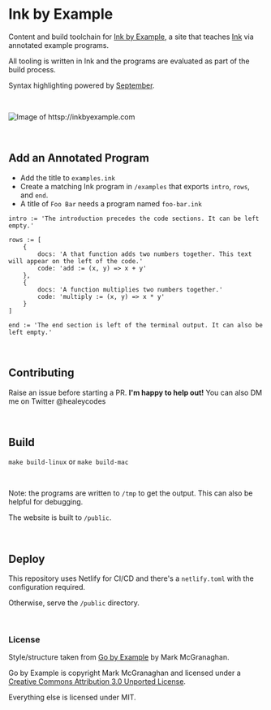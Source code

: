 # Ink by Example

Content and build toolchain for [Ink by Example](https://inkbyexample.com), a site that teaches [Ink](https://dotink.co/) via annotated example programs.

All tooling is written in Ink and the programs are evaluated as part of the build process.

Syntax highlighting powered by [September](https://github.com/thesephist/september).

<br>

![Image of httsp://inkbyexample.com](https://github.com/healeycodes/inkbyexample/blob/main/static/preview.png)

<br>

## Add an Annotated Program

- Add the title to `examples.ink`
- Create a matching Ink program in `/examples` that exports `intro`, `rows`, and `end`.
- A title of `Foo Bar` needs a program named `foo-bar.ink`

```
intro := 'The introduction precedes the code sections. It can be left empty.'

rows := [
    {
        docs: 'A that function adds two numbers together. This text will appear on the left of the code.'
        code: 'add := (x, y) => x + y'
    },
    {
        docs: 'A function multiplies two numbers together.'
        code: 'multiply := (x, y) => x * y'
    }
]

end := 'The end section is left of the terminal output. It can also be left empty.'
```

<br>

## Contributing

Raise an issue before starting a PR. **I'm happy to help out!** You can also DM me on Twitter @healeycodes

<br>

## Build

`make build-linux` or `make build-mac`

<br>

Note: the programs are written to `/tmp` to get the output. This can also be helpful for debugging.

The website is built to `/public`.

<br>

## Deploy

This repository uses Netlify for CI/CD and there's a `netlify.toml` with the configuration required.

Otherwise, serve the `/public` directory.

<br>

### License

Style/structure taken from [Go by Example](https://github.com/mmcgrana/gobyexample) by Mark McGranaghan.

Go by Example is copyright Mark McGranaghan and licensed under a
[Creative Commons Attribution 3.0 Unported License](http://creativecommons.org/licenses/by/3.0/).

Everything else is licensed under MIT.
